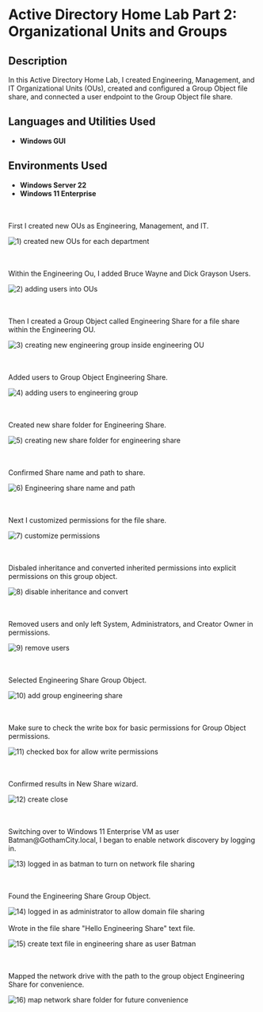 # Active Directory Home Lab Part 2: Organizational Units and Groups

<h2>Description</h2>
In this Active Directory Home Lab, I created Engineering, Management, and IT Organizational Units (OUs), created and configured a Group Object file share, and connected a user endpoint to the Group Object file share.   
<br />


<h2>Languages and Utilities Used</h2>

- <b>Windows GUI</b>

<h2>Environments Used </h2>

- <b>Windows Server 22</b> 
- <b>Windows 11 Enterprise</b> 
<br />
<br />
First I created new OUs as Engineering, Management, and IT.

![1) created new OUs for each department](https://github.com/user-attachments/assets/7672e952-1443-4ecc-ab36-6924b1e4d39f)

<br />
<br />
Within the Engineering Ou, I added Bruce Wayne and Dick Grayson Users. 

![2) adding users into OUs](https://github.com/user-attachments/assets/09f7d502-34ca-47a3-bcbf-32020ee4a0a7)

<br />
<br />
Then I created a Group Object called Engineering Share for a file share within the Engineering OU.

![3) creating new engineering group inside engineering OU](https://github.com/user-attachments/assets/256d4f13-0379-4260-a7ad-01c334b7756b)

<br />
<br />
Added users to Group Object Engineering Share.

![4) adding users to engineering group](https://github.com/user-attachments/assets/19dec6a8-966b-4809-9297-8545546ddeab)

<br />
<br />
Created new share folder for Engineering Share. 

![5) creating new share folder for engineering share](https://github.com/user-attachments/assets/8d9221d1-cfd6-485a-8a12-0156228dc191)

<br />
<br />
Confirmed Share name and path to share.

![6) Engineering share name and path](https://github.com/user-attachments/assets/a60cfc88-557a-4108-9d24-f3e42e4f4b3b)

<br />
<br />
Next I customized permissions for the file share.

![7) customize permissions](https://github.com/user-attachments/assets/4e057237-5fde-4a2b-a7d6-f2966c3c9505)

<br />
<br />
Disbaled inheritance and converted inherited permissions into explicit permissions on this group object. 

![8) disable inheritance and convert](https://github.com/user-attachments/assets/eb6579fe-9a22-45ed-bc95-326f68fb5628)

<br />
<br />
Removed users and only left System, Administrators, and Creator Owner in permissions.

![9) remove users ](https://github.com/user-attachments/assets/b9636523-5e1a-4303-ae0b-31db85288d08)

<br />
<br />
Selected Engineering Share Group Object. 

![10) add group engineering share](https://github.com/user-attachments/assets/5c88f81e-bcc5-4e7a-9477-ea64a96aac4a)

<br />
<br />
Make sure to check the write box for basic permissions for Group Object permissions. 

![11) checked box for allow write permissions](https://github.com/user-attachments/assets/ef33fd0f-cf84-4526-8a3d-97daaaf01d8a)

<br />
<br />
Confirmed results in New Share wizard.

![12) create   close](https://github.com/user-attachments/assets/4a015789-2ae3-41e0-8971-8cc77b8f7a3a)

<br />
<br />
Switching over to Windows 11 Enterprise VM as user Batman@GothamCity.local, I began to enable network discovery by logging in.     


![13) logged in as batman to turn on network file sharing](https://github.com/user-attachments/assets/aecbc63e-0f9d-4a0d-9fd6-d2e40266a894)

<br />
<br />
Found the Engineering Share Group Object.

![14) logged in as administrator to allow domain file sharing](https://github.com/user-attachments/assets/b6931d5d-0125-4f29-a4b6-8f0cfcd11fa0)
<br />
<br />
Wrote in the file share "Hello Engineering Share" text file. 

![15) create text file in engineering share as user Batman](https://github.com/user-attachments/assets/d946f5a4-4a74-4042-9073-dd6740478569)

<br />
<br />
Mapped the network drive with the path to the group object Engineering Share for convenience. 

![16) map network share folder for future convenience](https://github.com/user-attachments/assets/9144fbbc-4a1e-4dc9-8d78-80bdfa38cdac)

<br />
<br />
